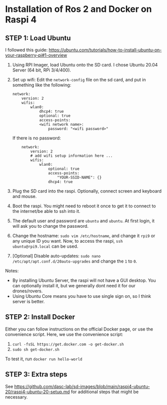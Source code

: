 # Installation of Ros 2 and Docker on Raspi 4

## STEP 1: Load Ubuntu
I followed this guide: https://ubuntu.com/tutorials/how-to-install-ubuntu-on-your-raspberry-pi#1-overview

1. Using RPI Imager, load Ubuntu onto the SD card. I chose Ubuntu 20.04 Server (64 bit, RPi 3/4/400). 
2. Set up wifi: Edit the `network-config` file on the sd card, and put in something like the following:
    ```
    network:
        version: 2
        wifis:
            wlan0:
                dhcp4: true
                optional: true
                access-points:
                <wifi network name>:
                    password: "<wifi password>"
    ```

    If there is no password:
    ```
        network:
            version: 2
            # add wifi setup information here ...
            wifis:
                wlan0:
                    optional: true
                    access-points:
                        "YOUR-SSID-NAME": {}
                    dhcp4: true
    ```

3. Plug the SD card into the raspi. Optionally, connect screen and keyboard and mouse. 
4. Boot the raspi. You might need to reboot it once to get it to connect to the internet/be able to ssh into it.
5. The default user and password are `ubuntu` and `ubuntu`. At first login, it will ask you to change the password. 
6. Change the hostname: `sudo vim /etc/hostname`, and change it `rpi9` or any unique ID you want. Now, to access the raspi, `ssh ubuntu@rpi9.local` can be used.
7. [Optional] Disable auto-updates:  `sudo nano /etc/apt/apt.conf.d/20auto-upgrades` and change the `1` to `0`. 


Notes:
 - By installing Ubuntu Server, the raspi will not have a GUI desktop. You can optionally install it, but we generally dont need it for our drones/rovers. 
 - Using Ubuntu Core means you have to use single sign on, so I think server is better. 


## STEP 2: Install Docker

Either you can follow instructions on the official Docker page, or use the convenience script. Here, we use the convenience script:
1. `curl -fsSL https://get.docker.com -o get-docker.sh`
2. `sudo sh get-docker.sh`

To test it, run `docker run hello-world`

## STEP 3: Extra steps

See https://github.com/dasc-lab/sd-images/blob/main/raspi4-ubuntu-20/raspi4-ubuntu-20-setup.md for additional steps that might be necessary. 

